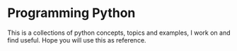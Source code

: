 # Programming Python
This is a collections of python concepts, topics and examples, I work on and find useful. Hope you will use this as reference.
